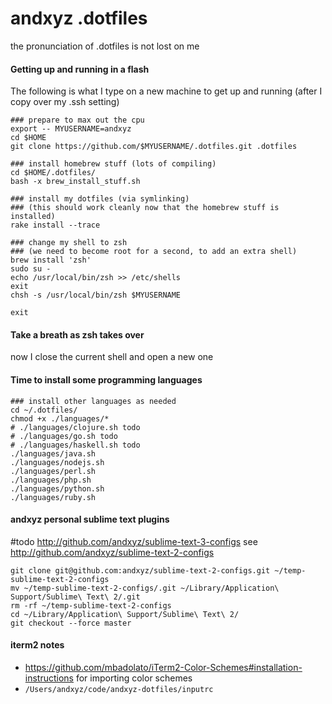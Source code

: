 # andxyz .dotfiles

the pronunciation of .dotfiles is not lost on me

#### Getting up and running in a flash

The following is what I type on a new machine to get up and running (after I copy over my .ssh setting)

```shell
### prepare to max out the cpu
export -- MYUSERNAME=andxyz
cd $HOME
git clone https://github.com/$MYUSERNAME/.dotfiles.git .dotfiles

### install homebrew stuff (lots of compiling)
cd $HOME/.dotfiles/
bash -x brew_install_stuff.sh

### install my dotfiles (via symlinking)
### (this should work cleanly now that the homebrew stuff is installed)
rake install --trace

### change my shell to zsh
### (we need to become root for a second, to add an extra shell)
brew install 'zsh'
sudo su -
echo /usr/local/bin/zsh >> /etc/shells
exit
chsh -s /usr/local/bin/zsh $MYUSERNAME

exit
```

#### Take a breath as zsh takes over

now I close the current shell and open a new one

#### Time to install some programming languages

```shell
### install other languages as needed
cd ~/.dotfiles/
chmod +x ./languages/*
# ./languages/clojure.sh todo
# ./languages/go.sh todo
# ./languages/haskell.sh todo
./languages/java.sh
./languages/nodejs.sh
./languages/perl.sh
./languages/php.sh
./languages/python.sh
./languages/ruby.sh
```

#### andxyz personal sublime text plugins

#todo http://github.com/andxyz/sublime-text-3-configs
see http://github.com/andxyz/sublime-text-2-configs

```
git clone git@github.com:andxyz/sublime-text-2-configs.git ~/temp-sublime-text-2-configs
mv ~/temp-sublime-text-2-configs/.git ~/Library/Application\ Support/Sublime\ Text\ 2/.git
rm -rf ~/temp-sublime-text-2-configs
cd ~/Library/Application\ Support/Sublime\ Text\ 2/
git checkout --force master
```

#### iterm2 notes

- https://github.com/mbadolato/iTerm2-Color-Schemes#installation-instructions for importing color schemes
- `/Users/andxyz/code/andxyz-dotfiles/inputrc`

